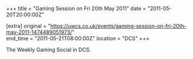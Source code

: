 +++
title = "Gaming Session on Fri 20th May 2011"
date = "2011-05-20T20:00:00Z"

[extra]
original = "https://uwcs.co.uk/events/gaming-session-on-fri-20th-may-2011-1474489051973/"    
end_time = "2011-05-21T08:00:00Z"
location = "DCS"
+++

The Weekly Gaming Social in DCS.

